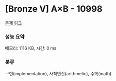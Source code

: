 # [Bronze V] A×B - 10998 

[문제 링크](https://www.acmicpc.net/problem/10998) 

### 성능 요약

메모리: 1116 KB, 시간: 0 ms

### 분류

구현(implementation), 사칙연산(arithmetic), 수학(math)

